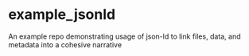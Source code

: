 # example_jsonld
An example repo demonstrating usage of json-ld to link files, data, and metadata into a cohesive narrative
